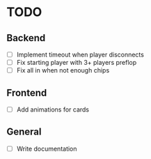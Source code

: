 # TODO

## Backend

- [ ] Implement timeout when player disconnects
- [ ] Fix starting player with 3+ players preflop
- [ ] Fix all in when not enough chips

## Frontend

- [ ] Add animations for cards

## General

- [ ] Write documentation
